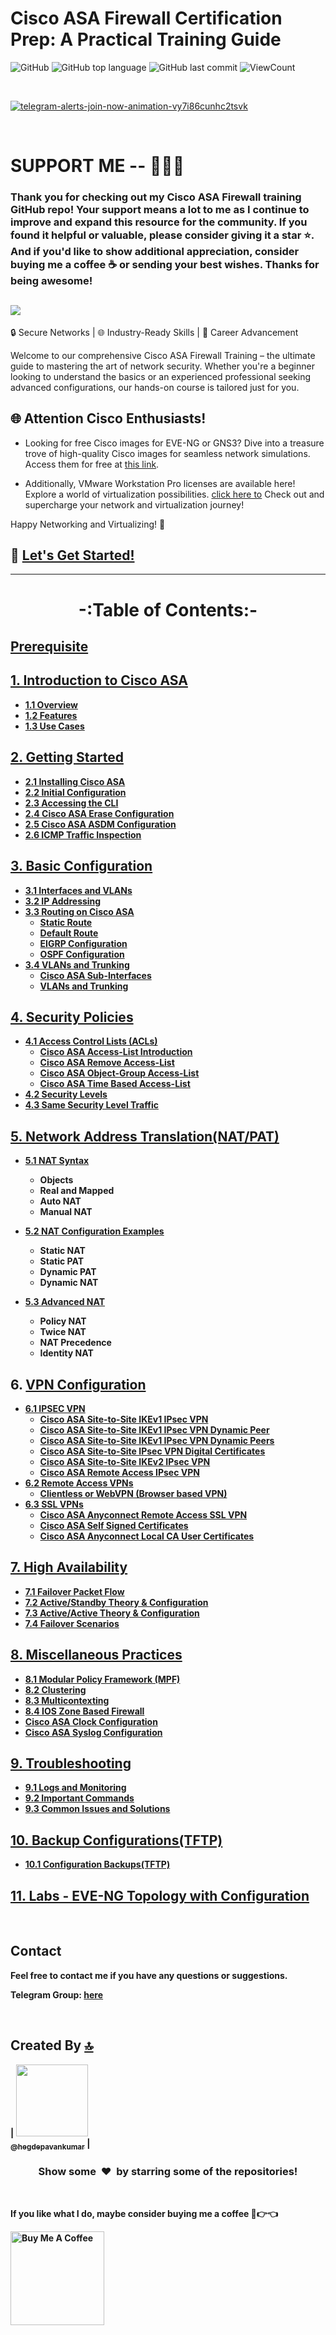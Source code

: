 # Cisco ASA Firewall Certification Prep: A Practical Training Guide

![GitHub](https://img.shields.io/github/license/hegdepavankumar/cisco-asa-firewall-training?style=flat)
![GitHub top language](https://img.shields.io/github/languages/top/hegdepavankumar/cisco-asa-firewall-training?style=flat)
![GitHub last commit](https://img.shields.io/github/last-commit/hegdepavankumar/cisco-asa-firewall-training?style=flat)
![ViewCount](https://views.whatilearened.today/views/github/hegdepavankumar/cisco-asa-firewall-training.svg?cache=remove)

<br>

[![telegram-alerts-join-now-animation-vy7i86cunhc2tsvk](https://github.com/hegdepavankumar/Cisco-Images-for-GNS3-and-EVE-NG/assets/85627085/4de78ad2-7338-47ad-a203-6480f0a7db02)](https://t.me/resourcehub1)

<br>

# SUPPORT ME -- 🚩💲🙏

### Thank you for checking out my Cisco ASA Firewall training GitHub repo! Your support means a lot to me as I continue to improve and expand this resource for the community. If you found it helpful or valuable, please consider giving it a star ⭐️. And if you'd like to show additional appreciation, consider buying me a coffee ☕️ or sending your best wishes. Thanks for being awesome!

<a href="https://www.buymeacoffee.com/hegdepavankumar"><img src="https://img.buymeacoffee.com/button-api/?text=Buy me a coffee&emoji=☕&slug=hegdepavankumar&button_colour=FFDD00&font_colour=000000&font_family=Cookie&outline_colour=000000&coffee_colour=ffffff" /></a>
--- 

🔒 Secure Networks | 🌐 Industry-Ready Skills | 🚀 Career Advancement <br>

Welcome to our comprehensive Cisco ASA Firewall Training – the ultimate guide to mastering the art of network security. Whether you're a beginner looking to understand the basics or an experienced professional seeking advanced configurations, our hands-on course is tailored just for you. <br>

## 🌐 **Attention Cisco Enthusiasts!**

- Looking for free Cisco images for EVE-NG or GNS3? Dive into a treasure trove of high-quality Cisco images for seamless network simulations. Access them for free at [this link](https://github.com/hegdepavankumar/Cisco-Images-for-GNS3-and-EVE-NG). 

- Additionally, VMware Workstation Pro licenses are available here! Explore a world of virtualization possibilities. [click here to](https://github.com/hegdepavankumar/VMware-Workstation-Pro-17-Licence-Keys) Check out and supercharge your network and virtualization journey!

Happy Networking and Virtualizing! 🚀






## 🔗 [Let's Get Started!](https://github.com/hegdepavankumar/cisco-asa-firewall-training/blob/main/Courses/0.Prerequisite.md)

<hr>

# <p align="center">**-:Table of Contents:-**</p>

<p align="center">
  <strong>
    
## [Prerequisite](https://github.com/hegdepavankumar/cisco-asa-firewall-training/blob/main/Courses/0.Prerequisite.md)
## [1. Introduction to Cisco ASA](https://github.com/hegdepavankumar/cisco-asa-firewall-training/blob/main/Courses/01.Introduction%20to%20Cisco%20ASA.md)
   - [1.1 Overview](https://github.com/hegdepavankumar/cisco-asa-firewall-training/blob/main/Courses/01.Introduction%20to%20Cisco%20ASA.md)
   - [1.2 Features](https://github.com/hegdepavankumar/cisco-asa-firewall-training/blob/main/Courses/01.Introduction%20to%20Cisco%20ASA.md)
   - [1.3 Use Cases](https://github.com/hegdepavankumar/cisco-asa-firewall-training/blob/main/Courses/01.Introduction%20to%20Cisco%20ASA.md)

## [2. Getting Started](https://github.com/hegdepavankumar/cisco-asa-firewall-training/blob/main/Courses/02.Getting%20Started.md)
   - [2.1 Installing Cisco ASA](https://github.com/hegdepavankumar/cisco-asa-firewall-training/blob/main/Courses/02.Getting%20Started.md)
   - [2.2 Initial Configuration](https://github.com/hegdepavankumar/cisco-asa-firewall-training/blob/main/Courses/02.Getting%20Started.md)
   - [2.3 Accessing the CLI](https://github.com/hegdepavankumar/cisco-asa-firewall-training/blob/main/Courses/02.Getting%20Started.md)
   - [2.4 Cisco ASA Erase Configuration](https://github.com/hegdepavankumar/cisco-asa-firewall-training/blob/main/Courses/02.Getting%20Started.md)
   - [2.5 Cisco ASA ASDM Configuration](https://github.com/hegdepavankumar/cisco-asa-firewall-training/blob/main/Courses/02.Getting%20Started.md)
   - [2.6 ICMP Traffic Inspection](https://github.com/hegdepavankumar/cisco-asa-firewall-training/blob/main/Courses/02.Getting%20Started.md)

## [3. Basic Configuration](https://github.com/hegdepavankumar/cisco-asa-firewall-training/blob/main/Courses/03.Basic%20Configuration.md)
   - [3.1 Interfaces and VLANs](https://github.com/hegdepavankumar/cisco-asa-firewall-training/blob/main/Courses/03.Basic%20Configuration.md)
   - [3.2 IP Addressing](https://github.com/hegdepavankumar/cisco-asa-firewall-training/blob/main/Courses/03.Basic%20Configuration.md)
   - [3.3 Routing on Cisco ASA](https://github.com/hegdepavankumar/cisco-asa-firewall-training/blob/main/Courses/03.Basic%20Configuration.md)
       - [Static Route](https://github.com/hegdepavankumar/cisco-asa-firewall-training/blob/main/Courses/03.Basic%20Configuration.md)
       - [Default Route](https://github.com/hegdepavankumar/cisco-asa-firewall-training/blob/main/Courses/03.Basic%20Configuration.md)
       - [EIGRP Configuration](https://github.com/hegdepavankumar/cisco-asa-firewall-training/blob/main/Courses/03.Basic%20Configuration.md)
       - [OSPF Configuration](https://github.com/hegdepavankumar/cisco-asa-firewall-training/blob/main/Courses/03.Basic%20Configuration.md)   
   - [3.4 VLANs and Trunking](https://github.com/hegdepavankumar/cisco-asa-firewall-training/blob/main/Courses/03.Basic%20Configuration.md)
       - [Cisco ASA Sub-Interfaces](https://github.com/hegdepavankumar/cisco-asa-firewall-training/blob/main/Courses/03.Basic%20Configuration.md)
       - [VLANs and Trunking](https://github.com/hegdepavankumar/cisco-asa-firewall-training/blob/main/Courses/03.Basic%20Configuration.md)

## [4. Security Policies](https://github.com/hegdepavankumar/cisco-asa-firewall-training/blob/main/Courses/04.Security%20Policies.md)
   - [4.1 Access Control Lists (ACLs)](https://github.com/hegdepavankumar/cisco-asa-firewall-training/blob/main/Courses/04.Security%20Policies.md)
       - [Cisco ASA Access-List Introduction](https://github.com/hegdepavankumar/cisco-asa-firewall-training/blob/main/Courses/04.Security%20Policies.md)
       - [Cisco ASA Remove Access-List](https://github.com/hegdepavankumar/cisco-asa-firewall-training/blob/main/Courses/04.Security%20Policies.md)
       - [Cisco ASA Object-Group Access-List](https://github.com/hegdepavankumar/cisco-asa-firewall-training/blob/main/Courses/04.Security%20Policies.md)
       - [Cisco ASA Time Based Access-List](https://github.com/hegdepavankumar/cisco-asa-firewall-training/blob/main/Courses/04.Security%20Policies.md)
   - [4.2 Security Levels](https://github.com/hegdepavankumar/cisco-asa-firewall-training/blob/main/Courses/04.Security%20Policies.md)
   - [4.3 Same Security Level Traffic](https://github.com/hegdepavankumar/cisco-asa-firewall-training/blob/main/Courses/04.Security%20Policies.md)


 ## [5. Network Address Translation(NAT/PAT)](https://github.com/hegdepavankumar/cisco-asa-firewall-training/blob/main/Courses/05.Network%20Address%20Translation_NAT-PAT.md)
   - [5.1 NAT Syntax](https://github.com/hegdepavankumar/cisco-asa-firewall-training/blob/main/Courses/05.Network%20Address%20Translation_NAT-PAT.md)
       - Objects
       - Real and Mapped
       - Auto NAT
       - Manual NAT

   - [5.2 NAT Configuration Examples](https://github.com/hegdepavankumar/cisco-asa-firewall-training/blob/main/Courses/05.Network%20Address%20Translation_NAT-PAT.md)
       - Static NAT
       - Static PAT
       - Dynamic PAT
       - Dynamic NAT

   - [5.3 Advanced NAT](https://github.com/hegdepavankumar/cisco-asa-firewall-training/blob/main/Courses/05.Network%20Address%20Translation_NAT-PAT.md)
       - Policy NAT
       - Twice NAT
       - NAT Precedence
       - Identity NAT

## 6. [VPN Configuration](https://github.com/hegdepavankumar/cisco-asa-firewall-training/blob/main/Courses/06.VPN%20Configuration.md)
   - [6.1 IPSEC VPN](https://github.com/hegdepavankumar/cisco-asa-firewall-training/blob/main/Courses/06.VPN%20Configuration.md)
       - [Cisco ASA Site-to-Site IKEv1 IPsec VPN](https://github.com/hegdepavankumar/cisco-asa-firewall-training/blob/main/Courses/06.VPN%20Configuration.md)
       - [Cisco ASA Site-to-Site IKEv1 IPsec VPN Dynamic Peer](https://github.com/hegdepavankumar/cisco-asa-firewall-training/blob/main/Courses/06.VPN%20Configuration.md)
       - [Cisco ASA Site-to-Site IKEv1 IPsec VPN Dynamic Peers](https://github.com/hegdepavankumar/cisco-asa-firewall-training/blob/main/Courses/06.VPN%20Configuration.md)
       - [Cisco ASA Site-to-Site IPsec VPN Digital Certificates](https://github.com/hegdepavankumar/cisco-asa-firewall-training/blob/main/Courses/06.VPN%20Configuration.md)
       - [Cisco ASA Site-to-Site IKEv2 IPsec VPN](https://github.com/hegdepavankumar/cisco-asa-firewall-training/blob/main/Courses/06.VPN%20Configuration.md)
       - [Cisco ASA Remote Access IPsec VPN](https://github.com/hegdepavankumar/cisco-asa-firewall-training/blob/main/Courses/06.VPN%20Configuration.md)
   - [6.2 Remote Access VPNs](https://github.com/hegdepavankumar/cisco-asa-firewall-training/blob/main/Courses/06.VPN%20Configuration.md)
       - [Clientless or WebVPN (Browser based VPN)](https://github.com/hegdepavankumar/cisco-asa-firewall-training/blob/main/Courses/06.VPN%20Configuration.md)
   - [6.3 SSL VPNs](https://github.com/hegdepavankumar/cisco-asa-firewall-training/blob/main/Courses/06.VPN%20Configuration.md)
       - [Cisco ASA Anyconnect Remote Access SSL VPN](https://github.com/hegdepavankumar/cisco-asa-firewall-training/blob/main/Courses/06.VPN%20Configuration.md)
       - [Cisco ASA Self Signed Certificates](https://github.com/hegdepavankumar/cisco-asa-firewall-training/blob/main/Courses/06.VPN%20Configuration.md)
       - [Cisco ASA Anyconnect Local CA User Certificates](https://github.com/hegdepavankumar/cisco-asa-firewall-training/blob/main/Courses/06.VPN%20Configuration.md)

## [7. High Availability](https://github.com/hegdepavankumar/cisco-asa-firewall-training/blob/main/Courses/07.High%20Availability.md)
   - [7.1 Failover Packet Flow](https://github.com/hegdepavankumar/cisco-asa-firewall-training/blob/main/Courses/07.High%20Availability.md)
   - [7.2 Active/Standby Theory & Configuration](https://github.com/hegdepavankumar/cisco-asa-firewall-training/blob/main/Courses/07.High%20Availability.md)
   - [7.3 Active/Active Theory & Configuration](https://github.com/hegdepavankumar/cisco-asa-firewall-training/blob/main/Courses/07.High%20Availability.md)
   - [7.4 Failover Scenarios](https://github.com/hegdepavankumar/cisco-asa-firewall-training/blob/main/Courses/07.High%20Availability.md)

## [8. Miscellaneous Practices](https://github.com/hegdepavankumar/cisco-asa-firewall-training/blob/main/Courses/08.Miscellaneous%20Practices.md)
   - [8.1 Modular Policy Framework (MPF)](https://github.com/hegdepavankumar/cisco-asa-firewall-training/blob/main/Courses/08.Miscellaneous%20Practices.md)
   - [8.2 Clustering](https://github.com/hegdepavankumar/cisco-asa-firewall-training/blob/main/Courses/08.Miscellaneous%20Practices.md)
   - [8.3 Multicontexting](https://github.com/hegdepavankumar/cisco-asa-firewall-training/blob/main/Courses/08.Miscellaneous%20Practices.md)
   - [8.4 IOS Zone Based Firewall](https://github.com/hegdepavankumar/cisco-asa-firewall-training/blob/main/Courses/08.Miscellaneous%20Practices.md)
   - [Cisco ASA Clock Configuration](https://github.com/hegdepavankumar/cisco-asa-firewall-training/blob/main/Courses/08.Miscellaneous%20Practices.md)
   - [Cisco ASA Syslog Configuration](https://github.com/hegdepavankumar/cisco-asa-firewall-training/blob/main/Courses/08.Miscellaneous%20Practices.md)

## [9. Troubleshooting](https://github.com/hegdepavankumar/cisco-asa-firewall-training/blob/main/Courses/09.Troubleshooting.md)
   - [9.1 Logs and Monitoring](https://github.com/hegdepavankumar/cisco-asa-firewall-training/blob/main/Courses/09.Troubleshooting.md)
   - [9.2 Important Commands](https://github.com/hegdepavankumar/cisco-asa-firewall-training/blob/main/Courses/09.Troubleshooting.md)
   - [9.3 Common Issues and Solutions](https://github.com/hegdepavankumar/cisco-asa-firewall-training/blob/main/Courses/09.Troubleshooting.md)
     
## [10. Backup Configurations(TFTP)](https://github.com/hegdepavankumar/cisco-asa-firewall-training/blob/main/Courses/10.Backup%20Configurations.md)
   - [10.1 Configuration Backups(TFTP)](https://github.com/hegdepavankumar/cisco-asa-firewall-training/blob/main/Courses/10.Backup%20Configurations.md)

## [11. Labs - EVE-NG Topology with Configuration](https://github.com/hegdepavankumar/cisco-asa-firewall-training/blob/main/Courses/11.Lab_Topologies.md)

<br>

## Contact

Feel free to contact me if you have any questions or suggestions.


Telegram Group: [here](https://t.me/cyberweavehub)

<br>

## Created By [🔝](cisco-asa-firewall-training)


| [<img src="https://github.com/hegdepavankumar.png?size=115" width="115"><br><sub>@hegdepavankumar</sub>](https://github.com/hegdepavankumar) |

<h3 align="center">Show some &nbsp;❤️&nbsp; by starring some of the repositories!</h3>
<br>

 <!-- Support Me --> 
 
If you like what I do, maybe consider buying me a coffee 🥺👉👈

<a href="https://www.buymeacoffee.com/hegdepavankumar" target="_blank"><img src="https://cdn.buymeacoffee.com/buttons/v2/default-red.png" alt="Buy Me A Coffee" width="150" ></a>

  </strong>
</p>
